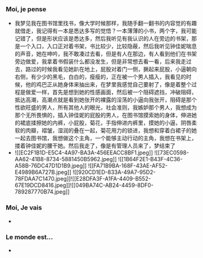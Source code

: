 ### Moi, je pense
- 我梦见我在图书馆里找书，像大学时候那样，我随手翻一翻书的内容觉的有趣就借走，我记得有一本是悉达多写的觉悟？一本薄薄的小书，两个字，我可能记错了，但是形状应该是悉达多，然后我听见有我认识的人在旁边的书架，那是一个入口，入口正对着书架，书比较少，比较隐蔽，然后我听见钟佳妮喘息的声音，她在呻吟，我不敢凑过去看，但是有人在那边，有人看到他们在书架旁边做爱，我拿着书假装什么都没发生，但是非常想去看一看，后来我走过去，路过的时候我看见她趴在地上，屁股对着门一侧，撅起来屁股，小逼朝向右侧，有少少的黑毛，白白的，瘦瘦的，正在被一个男人插入，我看见的时候，他的鸡巴正从她身体来抽出来，在梦里我感觉自己要射了，像是着整个过程是做爱一样，首先是想到她的性感画面，然后被一个阻碍遮挡，冲破阻碍，抵达高潮，高潮点就是看到她张开的裸露的淫荡的小逼向我张开，阻碍是那个性欲旺盛的男人，所有其他人的眼光，社会准则，我嫉妒那个男人，我想成为那个无所畏惧的，插入钟佳妮的屁股的男人，在图书馆摸索她的身体，伸进她的裙底揉擦她的内裤，小屁股，菊花，手指伸进内裤里，摸她的小逼，阴唇柔软的肉瓣，褶皱，湿润的叠在一起，菊花用力的锁进，我想和穿着白裙子的她一起去图书馆，我想做这个主角，一个能够主动行动的主角，我想在书架上，搂着钟佳妮的腰干她。然后我走了，像是有管理人员来了，梦结束了
- ![[EC2F1B1D-E5C4-4A97-BA3A-456EEACC8BF1.jpeg]]
![[73EC0598-AA62-41B8-8734-5881450B5962.jpeg]]
![[1B64F2E1-B43F-4C36-A58B-76DC47D1D1B9.jpeg]]
![[FA71B9BA-168F-43AE-AF52-E4989B6A727B.jpeg]]
![[920CD1ED-833A-49A7-95D2-78FDAA7C1470.jpeg]]![[E28DFA3F-A1FA-4409-B552-67E19DCD8416.jpeg]]![[049BA74C-AB24-4459-8DF0-789287770B74.jpeg]]
### Moi, Je vais
- 



### Le monde est...
- 
